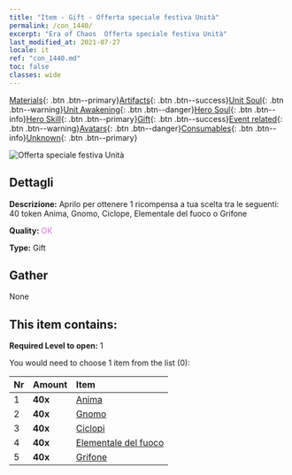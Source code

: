 ```yaml
---
title: "Item - Gift - Offerta speciale festiva Unità"
permalink: /con_1440/
excerpt: "Era of Chaos  Offerta speciale festiva Unità"
last_modified_at: 2021-07-27
locale: it
ref: "con_1440.md"
toc: false
classes: wide
---
```

 [Materials](/ItemsIT/){: .btn .btn--primary}[Artifacts](/ItemsIT/Artifacts/){: .btn .btn--success}[Unit Soul](/ItemsIT/UnitSoul/){: .btn .btn--warning}[Unit Awakening](/ItemsIT/UnitAwakening/){: .btn .btn--danger}[Hero Soul](/ItemsIT/HeroSoul/){: .btn .btn--info}[Hero Skill](/ItemsIT/HeroSkill/){: .btn .btn--primary}[Gift](/ItemsIT/Gift/){: .btn .btn--success}[Event related](/ItemsIT/Events/){: .btn .btn--warning}[Avatars](/ItemsIT/Avatars/){: .btn .btn--danger}[Consumables](/ItemsIT/Consumables/){: .btn .btn--info}[Unknown](/ItemsIT/Unknown/){: .btn .btn--primary}

 ![Offerta speciale festiva Unità](/images/t/i_907054.png)

## Dettagli
 **Descrizione:** Aprilo per ottenere 1 ricompensa a tua scelta tra le seguenti: 40 token Anima, Gnomo, Ciclope, Elementale del fuoco o Grifone

 **Quality:** <span style="color: #DA70D6">OK</span>

 **Type:** Gift

## Gather

  None

## This item contains:

 **Required Level to open:** 1

 You would need to choose 1 item from the list (0):

  | Nr | Amount |     Item    |
  |:---|:-------|:------------|
  | 1 |  **40x** | [Anima](/ItemsIT/unt_210/) |  | 
  | 2 |  **40x** | [Gnomo](/ItemsIT/unt_200/) |  | 
  | 3 |  **40x** | [Ciclopi](/ItemsIT/unt_222/) |  | 
  | 4 |  **40x** | [Elementale del fuoco](/ItemsIT/unt_265/) |  | 
  | 5 |  **40x** | [Grifone](/ItemsIT/unt_192/) |  | 
